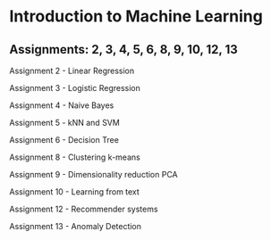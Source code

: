 # Introduction to Machine Learning

## Assignments: 2, 3, 4, 5, 6, 8, 9, 10, 12, 13

Assignment 2 - Linear Regression

Assignment 3 - Logistic Regression

Assignment 4 - Naive Bayes

Assignment 5 - kNN and SVM

Assignment 6 - Decision Tree

Assignment 8 - Clustering k-means

Assignment 9 - Dimensionality reduction PCA

Assignment 10 - Learning from text

Assignment 12 - Recommender systems

Assignment 13 - Anomaly Detection
